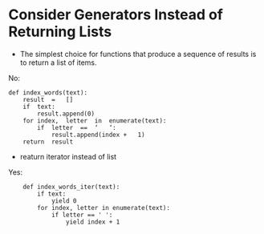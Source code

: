 # Consider	Generators	Instead	of	Returning	Lists

* The	simplest	choice	for	functions	that	produce	a	sequence	of	results	is	to	return	a	list	of items.

No:
```
def	index_words(text):
    result	=	[]
    if	text:
        result.append(0)
    for	index,	letter	in	enumerate(text):
        if	letter	==	‘	‘:
            result.append(index	+	1)
    return	result
```

* reaturn iterator instead of list

Yes:
```
    def index_words_iter(text):
        if text:
            yield 0
        for index, letter in enumerate(text):
            if letter == ' ':
                yield index + 1
```
